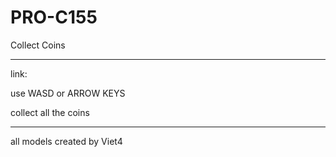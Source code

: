 # PRO-C155
Collect Coins

---

link: 

use WASD or ARROW KEYS

collect all the coins

---

all models created by Viet4
